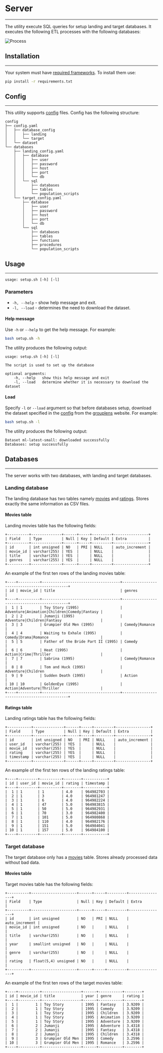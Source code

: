 # Server
---
The utility execute SQL queries for setup landing and target databases. It executes the following ETL processes with the following databases:

![Process](img/architecture_diagram.png)

## Installation
---
Your system must have [required frameworks](https://bitbucket.org/coherentprojects/coherent-training-dmitry-skrobat/src/master/top-movies-sql/server/requirements.txt). To install them use:
```bash
pip install -r requirements.txt
```

## Config
---
This utility supports [config](https://bitbucket.org/coherentprojects/coherent-training-dmitry-skrobat/src/master/top-movies-sql/server/config/) files. Config has the following structure:

```text
config
├── config.yaml
│   ├── database_config
│   │   ├── landing
│   │   └── target
│   └── dataset
└── databases
    ├── landing_config.yaml
    │   ├── database
    │   │   ├── user
    │   │   ├── password
    │   │   ├── host
    │   │   ├── port
    │   │   └── db
    │   └── sql
    │       ├── databases
    │       ├── tables
    │       └── population_scripts
    └── target_config.yaml
        ├── database
        │   ├── user
        │   ├── password
        │   ├── host
        │   ├── port
        │   └── db
        └── sql
            ├── databases
            ├── tables
            ├── functions
            ├── procedures
            └── population_scripts
```

## Usage
---
```text
usage: setup.sh [-h] [-l]
```

### Parameters
- `-h, --help` - show help message and exit.
- `-l, --load` - determines the need to download the dataset.

#### Help message
Use `-h` or `--help` to get the help message. For example:
```bash
bash setup.sh -h
```

The utility produces the following output:
```text
usage: setup.sh [-h] [-l]

The script is used to set up the database

optional arguments:
    -h, --help   show this help message and exit
    -l, --load   determine whether it is necessary to download the dataset
```

#### Load
Specify `-l` or `--load` argument so that before databases setup, download the dataset specified in the [config](https://bitbucket.org/coherentprojects/coherent-training-dmitry-skrobat/src/master/top-movies-sql/server/config/config.yaml) from the [grouplens](https://grouplens.org/datasets/movielens/) website.  For example:
```bash
bash setup.sh -l
```

The utility produces the following output:
```text
Dataset ml-latest-small: downloaded successfully
Databases: setup successfully
```

## Databases
---
The server works with two databases, with landing and target databases.

### Landing database
The landing database has two tables namely [movies](https://bitbucket.org/coherentprojects/coherent-training-dmitry-skrobat/src/master/top-movies-sql/server/sql/ddl/tables/landing_database/create_movies_table.sql) and [ratings](https://bitbucket.org/coherentprojects/coherent-training-dmitry-skrobat/src/master/top-movies-sql/server/sql/ddl/tables/landing_database/create_ratings_table.sql). Stores exactly the same information as CSV files.

#### Movies table
Landing movies table has the following fields:
```text
+----------+--------------+------+-----+---------+----------------+
| Field    | Type         | Null | Key | Default | Extra          |
+----------+--------------+------+-----+---------+----------------+
| id       | int unsigned | NO   | PRI | NULL    | auto_increment |
| movie_id | varchar(255) | YES  |     | NULL    |                |
| title    | varchar(255) | YES  |     | NULL    |                |
| genres   | varchar(255) | YES  |     | NULL    |                |
+----------+--------------+------+-----+---------+----------------+
```

An example of the first ten rows of the landing movies table:
```text
+----+----------+------------------------------------+---------------------------------------------+
| id | movie_id | title                              | genres                                      |
+----+----------+------------------------------------+---------------------------------------------+
|  1 | 1        | Toy Story (1995)                   | Adventure|Animation|Children|Comedy|Fantasy |
|  2 | 2        | Jumanji (1995)                     | Adventure|Children|Fantasy                  |
|  3 | 3        | Grumpier Old Men (1995)            | Comedy|Romance                              |
|  4 | 4        | Waiting to Exhale (1995)           | Comedy|Drama|Romance                        |
|  5 | 5        | Father of the Bride Part II (1995) | Comedy                                      |
|  6 | 6        | Heat (1995)                        | Action|Crime|Thriller                       |
|  7 | 7        | Sabrina (1995)                     | Comedy|Romance                              |
|  8 | 8        | Tom and Huck (1995)                | Adventure|Children                          |
|  9 | 9        | Sudden Death (1995)                | Action                                      |
| 10 | 10       | GoldenEye (1995)                   | Action|Adventure|Thriller                   |
+----+----------+------------------------------------+---------------------------------------------+
```

#### Ratings table
Landing ratings table has the following fields:
```text
+-----------+--------------+------+-----+---------+----------------+
| Field     | Type         | Null | Key | Default | Extra          |
+-----------+--------------+------+-----+---------+----------------+
| id        | int unsigned | NO   | PRI | NULL    | auto_increment |
| user_id   | varchar(255) | YES  |     | NULL    |                |
| movie_id  | varchar(255) | YES  |     | NULL    |                |
| rating    | varchar(255) | YES  |     | NULL    |                |
| timestamp | varchar(255) | YES  |     | NULL    |                |
+-----------+--------------+------+-----+---------+----------------+
```

An example of the first ten rows of the landing ratings table:
```text
+----+---------+----------+--------+-----------+
| id | user_id | movie_id | rating | timestamp |
+----+---------+----------+--------+-----------+
|  1 | 1       | 1        | 4.0    | 964982703 |
|  2 | 1       | 3        | 4.0    | 964981247 |
|  3 | 1       | 6        | 4.0    | 964982224 |
|  4 | 1       | 47       | 5.0    | 964983815 |
|  5 | 1       | 50       | 5.0    | 964982931 |
|  6 | 1       | 70       | 3.0    | 964982400 |
|  7 | 1       | 101      | 5.0    | 964980868 |
|  8 | 1       | 110      | 4.0    | 964982176 |
|  9 | 1       | 151      | 5.0    | 964984041 |
| 10 | 1       | 157      | 5.0    | 964984100 |
+----+---------+----------+--------+-----------+
```

### Target database
The target database only has a [movies](https://bitbucket.org/coherentprojects/coherent-training-dmitry-skrobat/src/master/top-movies-sql/server/sql/ddl/tables/target_database/create_movies_table.sql) table. Stores already processed data without bad data.

#### Movies table
Target movies table has the following fields:
```text
+----------+---------------------+------+-----+---------+----------------+
| Field    | Type                | Null | Key | Default | Extra          |
+----------+---------------------+------+-----+---------+----------------+
| id       | int unsigned        | NO   | PRI | NULL    | auto_increment |
| movie_id | int unsigned        | NO   |     | NULL    |                |
| title    | varchar(255)        | NO   |     | NULL    |                |
| year     | smallint unsigned   | NO   |     | NULL    |                |
| genre    | varchar(255)        | NO   |     | NULL    |                |
| rating   | float(5,4) unsigned | NO   |     | NULL    |                |
+----------+---------------------+------+-----+---------+----------------+
```

An example of the first ten rows of the target movies table:
```text
+----+----------+------------------+------+-----------+--------+
| id | movie_id | title            | year | genre     | rating |
+----+----------+------------------+------+-----------+--------+
|  1 |        1 | Toy Story        | 1995 | Fantasy   | 3.9209 |
|  2 |        1 | Toy Story        | 1995 | Comedy    | 3.9209 |
|  3 |        1 | Toy Story        | 1995 | Children  | 3.9209 |
|  4 |        1 | Toy Story        | 1995 | Animation | 3.9209 |
|  5 |        1 | Toy Story        | 1995 | Adventure | 3.9209 |
|  6 |        2 | Jumanji          | 1995 | Adventure | 3.4318 |
|  7 |        2 | Jumanji          | 1995 | Fantasy   | 3.4318 |
|  8 |        2 | Jumanji          | 1995 | Children  | 3.4318 |
|  9 |        3 | Grumpier Old Men | 1995 | Comedy    | 3.2596 |
| 10 |        3 | Grumpier Old Men | 1995 | Romance   | 3.2596 |
+----+----------+------------------+------+-----------+--------+
```